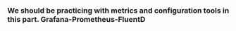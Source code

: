 ### We should be practicing with metrics and configuration tools in this part. Grafana-Prometheus-FluentD